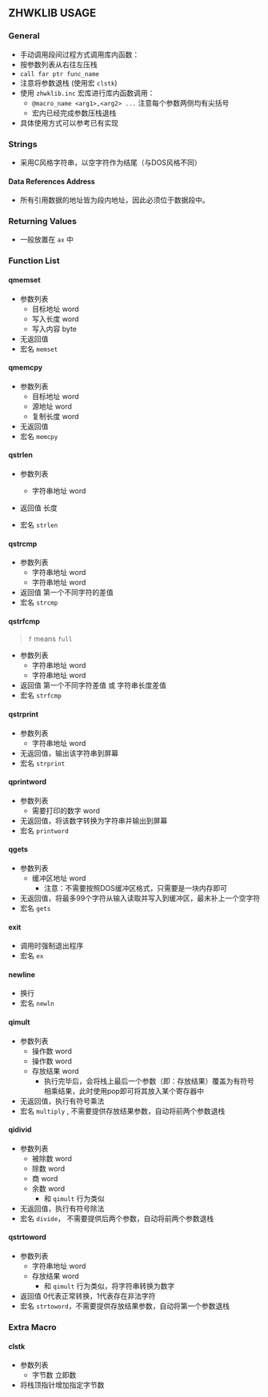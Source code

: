 ## ZHWKLIB USAGE

### General

-  手动调用段间过程方式调用库内函数：
  - 按参数列表从右往左压栈
  - `call far ptr func_name`
  - 注意将参数退栈 (使用宏 `clstk`)
- 使用 `zhwklib.inc` 宏库进行库内函数调用：
  - `@macro_name <arg1>,<arg2> ...` 注意每个参数两侧均有尖括号
  - 宏内已经完成参数压栈退栈
- 具体使用方式可以参考已有实现

### Strings

- 采用C风格字符串，以空字符作为结尾（与DOS风格不同）

#### Data References Address

- 所有引用数据的地址皆为段内地址，因此必须位于数据段中。

### Returning Values

- 一般放置在 `ax` 中

### Function List

#### qmemset

- 参数列表
  - 目标地址 word
  - 写入长度 word
  - 写入内容 byte
- 无返回值
- 宏名 `memset`

#### qmemcpy

- 参数列表
  - 目标地址 word
  - 源地址 word
  - 复制长度 word
- 无返回值
- 宏名 `memcpy`

#### qstrlen

- 参数列表
  - 字符串地址 word


- 返回值 长度
- 宏名 `strlen`

#### qstrcmp

- 参数列表
  - 字符串地址 word
  - 字符串地址 word
- 返回值 第一个不同字符的差值
- 宏名 `strcmp`

#### qstrfcmp

> `f` means `full`

- 参数列表
  - 字符串地址 word
  - 字符串地址 word
- 返回值 第一个不同字符差值 或 字符串长度差值
- 宏名 `strfcmp` 

#### qstrprint

- 参数列表
  - 字符串地址 word
- 无返回值，输出该字符串到屏幕
- 宏名 `strprint`

#### qprintword

- 参数列表
  - 需要打印的数字 word
- 无返回值，将该数字转换为字符串并输出到屏幕
- 宏名 `printword`

#### qgets

- 参数列表
  - 缓冲区地址 word
    - 注意：不需要按照DOS缓冲区格式，只需要是一块内存即可
- 无返回值，将最多99个字符从输入读取并写入到缓冲区，最末补上一个空字符
- 宏名 `gets`

#### exit

- 调用时强制退出程序
- 宏名 `ex`

#### newline

- 换行
- 宏名 `newln`

#### qimult

- 参数列表
  - 操作数 word
  - 操作数 word
  - 存放结果 word
    - 执行完毕后，会将栈上最后一个参数（即：存放结果）覆盖为有符号相乘结果，此时使用pop即可将其放入某个寄存器中
- 无返回值，执行有符号乘法
- 宏名 `multiply` , 不需要提供存放结果参数，自动将前两个参数退栈

#### qidivid

- 参数列表
  - 被除数 word
  - 除数 word
  - 商 word
  - 余数 word
    - 和 `qimult` 行为类似
- 无返回值，执行有符号除法
- 宏名 `divide`， 不需要提供后两个参数，自动将前两个参数退栈

#### qstrtoword

- 参数列表
  - 字符串地址 word
  - 存放结果 word
    - 和 `qimult` 行为类似，将字符串转换为数字
- 返回值 0代表正常转换，1代表存在非法字符
- 宏名 `strtoword`，不需要提供存放结果参数，自动将第一个参数退栈

### Extra Macro

#### clstk

- 参数列表
  - 字节数 立即数
- 将栈顶指针增加指定字节数

